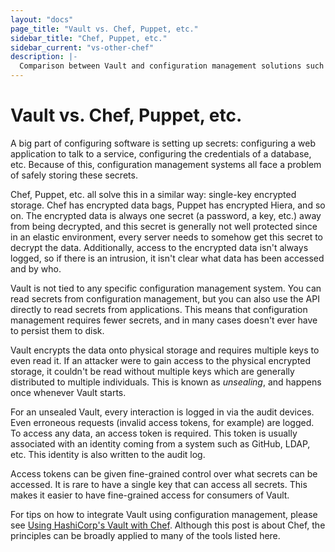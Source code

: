 ```yaml
---
layout: "docs"
page_title: "Vault vs. Chef, Puppet, etc."
sidebar_title: "Chef, Puppet, etc."
sidebar_current: "vs-other-chef"
description: |-
  Comparison between Vault and configuration management solutions such as Chef, Puppet, etc.
---
```


# Vault vs. Chef, Puppet, etc.

A big part of configuring software is setting up secrets: configuring a
web application to talk to a service, configuring the credentials of a
database, etc. Because of this, configuration management systems all face
a problem of safely storing these secrets.

Chef, Puppet, etc. all solve this in a similar way: single-key
encrypted storage. Chef has encrypted data bags, Puppet has encrypted
Hiera, and so on. The encrypted data is always one secret (a password,
a key, etc.) away from being decrypted, and this secret is generally
not well protected since in an elastic environment, every server needs
to somehow get this secret to decrypt the data. Additionally, access to
the encrypted data isn't always logged, so if there is an intrusion, it
isn't clear what data has been accessed and by who.

Vault is not tied to any specific configuration management system. You can
read secrets from configuration management, but you can also use the API
directly to read secrets from applications. This means that configuration
management requires fewer secrets, and in many cases doesn't ever have to
persist them to disk.

Vault encrypts the data onto physical storage and requires multiple
keys to even read it. If an attacker were to gain access to the physical
encrypted storage, it couldn't be read without multiple keys which are generally
distributed to multiple individuals. This is known as _unsealing_, and happens
once whenever Vault starts.

For an unsealed Vault, every interaction is logged in via the audit devices.
Even erroneous requests (invalid access tokens, for example) are logged.
To access any data, an access token is required. This token is usually
associated with an identity coming from a system such as GitHub, LDAP, etc.
This identity is also written to the audit log.

Access tokens can be given fine-grained control over what secrets can be
accessed. It is rare to have a single key that can access all secrets. This
makes it easier to have fine-grained access for consumers of Vault.

For tips on how to integrate Vault using configuration management, please see
[Using HashiCorp's Vault with Chef](https://www.hashicorp.com/blog/using-hashicorps-vault-with-chef/).
Although this post is about Chef, the principles can be broadly applied to many
of the tools listed here.
